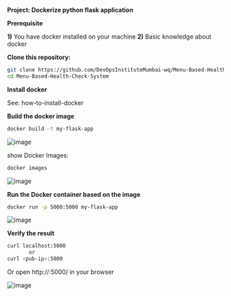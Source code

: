 **Project: Dockerize python flask application**

**Prerequisite**

**1)** You have docker installed on your machine
**2)** Basic knowledge about docker

**Clone this repository:**

```bash
git clone https://github.com/DevOpsInstituteMumbai-wq/Menu-Based-Health-Check-System.git
cd Menu-Based-Health-Check-System
```

**Install docker**

See: how-to-install-docker

**Build the docker image**

```bash
docker build -t my-flask-app 
```

![image](https://github.com/user-attachments/assets/417e3025-5182-4521-861a-483dd631eef4)

show Docker Images:
```bash
docker images
```

![image](https://github.com/user-attachments/assets/77517a20-1323-42ff-a525-61aa4625d79d)



**Run the Docker container based on the image**

```bash
docker run -p 5000:5000 my-flask-app
```

![image](https://github.com/user-attachments/assets/7c6e7bc0-8a00-4860-bcdd-3f94339dbdeb)


**Verify the result**

```bash
curl localhost:5000
       or
curl <pub-ip>:5000
```
Or open http://<pub-ip>:5000/ in your browser

![image](https://github.com/user-attachments/assets/4380cec7-ff63-4e66-adc1-b71c74afaf46)





